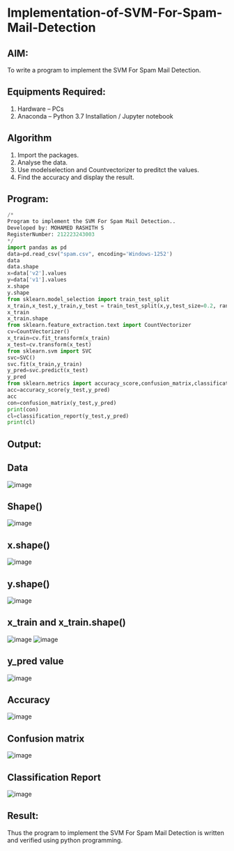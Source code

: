 # Implementation-of-SVM-For-Spam-Mail-Detection

## AIM:
To write a program to implement the SVM For Spam Mail Detection.

## Equipments Required:
1. Hardware – PCs
2. Anaconda – Python 3.7 Installation / Jupyter notebook

## Algorithm
1. Import the packages.
2. Analyse the data.
3. Use modelselection and Countvectorizer to preditct the values.
4. Find the accuracy and display the result.
## Program:
```python
/*
Program to implement the SVM For Spam Mail Detection..
Developed by: MOHAMED RASHITH S
RegisterNumber: 212223243003
*/
import pandas as pd
data=pd.read_csv("spam.csv", encoding='Windows-1252')
data
data.shape
x=data['v2'].values
y=data['v1'].values
x.shape
y.shape
from sklearn.model_selection import train_test_split
x_train,x_test,y_train,y_test = train_test_split(x,y,test_size=0.2, random_state=0)
x_train
x_train.shape
from sklearn.feature_extraction.text import CountVectorizer
cv=CountVectorizer()
x_train=cv.fit_transform(x_train)
x_test=cv.transform(x_test)
from sklearn.svm import SVC
svc=SVC()
svc.fit(x_train,y_train)
y_pred=svc.predict(x_test)
y_pred
from sklearn.metrics import accuracy_score,confusion_matrix,classification_report
acc=accuracy_score(y_test,y_pred)
acc
con=confusion_matrix(y_test,y_pred)
print(con)
cl=classification_report(y_test,y_pred)
print(cl)
```

## Output:
## Data
![image](https://github.com/user-attachments/assets/26390abb-a3c1-43e0-ab45-d7d7876c1b11)

## Shape()
![image](https://github.com/user-attachments/assets/99e9a0e8-744d-42b2-89d6-a1e6471732b0)

## x.shape()
![image](https://github.com/user-attachments/assets/14f59666-0cad-4965-96b4-e932dfbe1bd5)

## y.shape()
![image](https://github.com/user-attachments/assets/5e2e5373-eee7-4f3c-a884-f4a9b082f75c)

## x_train and x_train.shape()
![image](https://github.com/user-attachments/assets/2b8c9b79-cf19-40ab-9034-563b70e82dd1)
![image](https://github.com/user-attachments/assets/8c804797-b87f-444d-917b-21ce0254879b)

## y_pred value
![image](https://github.com/user-attachments/assets/819ee38c-676a-4dc3-a938-df3313b5eb80)

## Accuracy
![image](https://github.com/user-attachments/assets/0db8c237-a3f8-4e72-91fd-76e6d9b21d82)

## Confusion matrix
![image](https://github.com/user-attachments/assets/0df9c09d-9100-4908-ae27-2e9bd2b77a48)

## Classification Report 
![image](https://github.com/user-attachments/assets/970f1d7a-23d1-4364-9cb7-4fddb4520f9f)

## Result:
Thus the program to implement the SVM For Spam Mail Detection is written and verified using python programming.
